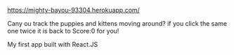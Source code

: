 https://mighty-bayou-93304.herokuapp.com/

Cany ou track the puppies and kittens moving around? if you click the same one twice it is back to Score:0 for you!

My first app built with React.JS